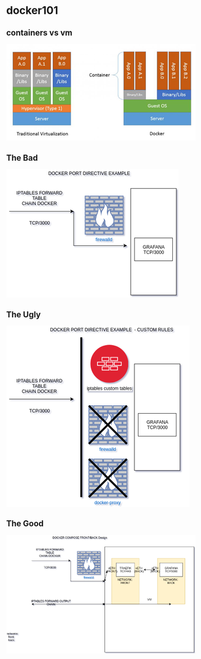 # docker101

## containers vs vm

![alt](./images/containers_vs_vm.jpg)

## The Bad

![alt](./images/docker-port-directive.png)

## The Ugly

![alt](./images/docker-custom-rules.png)

## The Good

![alt](./images/docker-front-back.png)

